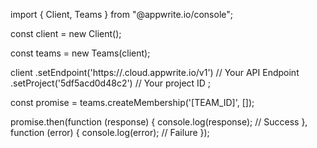 import { Client, Teams } from "@appwrite.io/console";

const client = new Client();

const teams = new Teams(client);

client
    .setEndpoint('https://<REGION>.cloud.appwrite.io/v1') // Your API Endpoint
    .setProject('5df5acd0d48c2') // Your project ID
;

const promise = teams.createMembership('[TEAM_ID]', []);

promise.then(function (response) {
    console.log(response); // Success
}, function (error) {
    console.log(error); // Failure
});